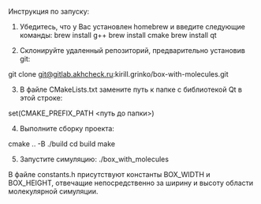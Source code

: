Инструкция по запуску:

1) Убедитесь, что у Вас установлен homebrew и введите следующие команды:
brew install g++
brew install cmake
brew install qt

2) Склонируйте удаленный репозиторий, предварительно установив git:

git clone git@gitlab.akhcheck.ru:kirill.grinko/box-with-molecules.git

3) В файле CMakeLists.txt замените путь к папке с библиотекой Qt в этой строке:

set(CMAKE_PREFIX_PATH <путь до папки>)

4) Выполните сборку проекта:

cmake .. -B ./build
cd build
make

5) Запустите симуляцию:
./box_with_molecules

В файле constants.h присутствуют константы BOX_WIDTH и BOX_HEIGHT, отвечащие непосредственно за ширину и высоту области молекулярной симуляции.